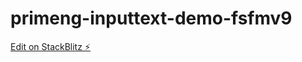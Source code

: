 # primeng-inputtext-demo-fsfmv9

[Edit on StackBlitz ⚡️](https://stackblitz.com/edit/primeng-inputtext-demo-fsfmv9)